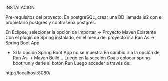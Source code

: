 INSTALACION

Pre-requisitos del proyecto.
En postgreSQL, crear una BD llamada is2 con el propietario postgres y contraseña postgres.

En Eclipse, selecionar la opción de Importar -> Proyecto Maven Existente
Con el plugin de Spring instalado, en el menú del proyecto ir a Run As -> Spring Boot App
 - Si la opción Spring Boot App no se muestra
   En cambio ir a la opción de Run As -> Maven Build...
   Luego en la sección Goals colocar spring-boot:run y darle al botón Run
Luego acceder a través de:

http://localhost:8080/


